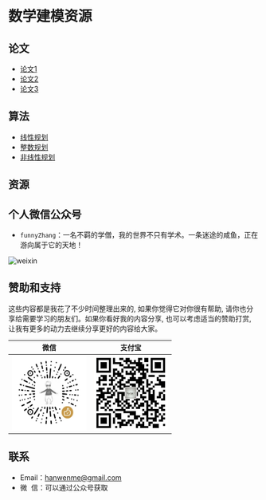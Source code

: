 # 数学建模资源

## 论文
* [论文1]()
* [论文2]()
* [论文3]()


## 算法
* [线性规划]()
* [整数规划]()
* [非线性规划]()

## 资源

## 个人微信公众号
* `funnyZhang`：一名不羁的学僧，我的世界不只有学术。一条迷途的咸鱼，正在游向属于它的天地！  
<img src="https://user-images.githubusercontent.com/11382789/42730782-0ff114d4-8830-11e8-8b3f-ffe572de8575.jpg" width="150" height="150" alt="weixin"/>


## 赞助和支持

这些内容都是我花了不少时间整理出来的, 如果你觉得它对你很有帮助, 请你也分享给需要学习的朋友们。如果你看好我的内容分享, 也可以考虑适当的赞助打赏, 让我有更多的动力去继续分享更好的内容给大家。  

| 微信 | 支付宝  |
| ------ | ------ |
| <img src="images/donate/weixinpay.jpg" width="150" height="150" alt="pay check"/> | <img src="images/donate/alipay.jpg" width="150" height="150" alt="pay check"/>   |  
   
## 联系
* Email：[hanwenme@gmail.com](https://mail.google.com/)
* 微&nbsp;&nbsp;信：可以通过公众号获取